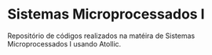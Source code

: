 # Sistemas Microprocessados I
Repositório de códigos realizados na matéira de Sistemas Microprocessados I usando Atollic.
